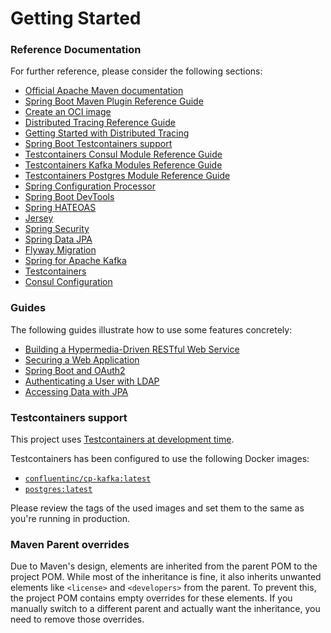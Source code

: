 # Getting Started

### Reference Documentation
For further reference, please consider the following sections:

* [Official Apache Maven documentation](https://maven.apache.org/guides/index.html)
* [Spring Boot Maven Plugin Reference Guide](https://docs.spring.io/spring-boot/3.3.5/maven-plugin)
* [Create an OCI image](https://docs.spring.io/spring-boot/3.3.5/maven-plugin/build-image.html)
* [Distributed Tracing Reference Guide](https://docs.micrometer.io/tracing/reference/index.html)
* [Getting Started with Distributed Tracing](https://docs.spring.io/spring-boot/3.3.5/reference/actuator/tracing.html)
* [Spring Boot Testcontainers support](https://docs.spring.io/spring-boot/3.3.5/reference/testing/testcontainers.html#testing.testcontainers)
* [Testcontainers Consul Module Reference Guide](https://java.testcontainers.org/modules/consul/)
* [Testcontainers Kafka Modules Reference Guide](https://java.testcontainers.org/modules/kafka/)
* [Testcontainers Postgres Module Reference Guide](https://java.testcontainers.org/modules/databases/postgres/)
* [Spring Configuration Processor](https://docs.spring.io/spring-boot/3.3.5/specification/configuration-metadata/annotation-processor.html)
* [Spring Boot DevTools](https://docs.spring.io/spring-boot/3.3.5/reference/using/devtools.html)
* [Spring HATEOAS](https://docs.spring.io/spring-boot/3.3.5/reference/web/spring-hateoas.html)
* [Jersey](https://docs.spring.io/spring-boot/3.3.5/reference/web/servlet.html#web.servlet.jersey)
* [Spring Security](https://docs.spring.io/spring-boot/3.3.5/reference/web/spring-security.html)
* [Spring Data JPA](https://docs.spring.io/spring-boot/3.3.5/reference/data/sql.html#data.sql.jpa-and-spring-data)
* [Flyway Migration](https://docs.spring.io/spring-boot/3.3.5/how-to/data-initialization.html#howto.data-initialization.migration-tool.flyway)
* [Spring for Apache Kafka](https://docs.spring.io/spring-boot/3.3.5/reference/messaging/kafka.html)
* [Testcontainers](https://java.testcontainers.org/)
* [Consul Configuration](https://docs.spring.io/spring-cloud-consul/reference/)

### Guides
The following guides illustrate how to use some features concretely:

* [Building a Hypermedia-Driven RESTful Web Service](https://spring.io/guides/gs/rest-hateoas/)
* [Securing a Web Application](https://spring.io/guides/gs/securing-web/)
* [Spring Boot and OAuth2](https://spring.io/guides/tutorials/spring-boot-oauth2/)
* [Authenticating a User with LDAP](https://spring.io/guides/gs/authenticating-ldap/)
* [Accessing Data with JPA](https://spring.io/guides/gs/accessing-data-jpa/)

### Testcontainers support

This project uses [Testcontainers at development time](https://docs.spring.io/spring-boot/3.3.5/reference/features/dev-services.html#features.dev-services.testcontainers).

Testcontainers has been configured to use the following Docker images:

* [`confluentinc/cp-kafka:latest`](https://hub.docker.com/r/confluentinc/cp-kafka)
* [`postgres:latest`](https://hub.docker.com/_/postgres)

Please review the tags of the used images and set them to the same as you're running in production.

### Maven Parent overrides

Due to Maven's design, elements are inherited from the parent POM to the project POM.
While most of the inheritance is fine, it also inherits unwanted elements like `<license>` and `<developers>` from the parent.
To prevent this, the project POM contains empty overrides for these elements.
If you manually switch to a different parent and actually want the inheritance, you need to remove those overrides.

